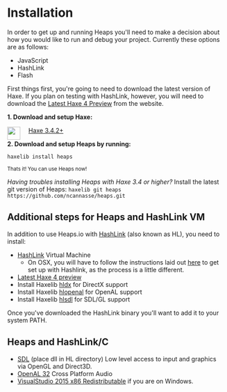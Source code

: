 # Installation

In order to get up and running Heaps you'll need to make a decision about how you would like to run and debug your project. Currently these options are as follows:
* JavaScript
* HashLink
* Flash

First things first, you're going to need to download the latest version of Haxe. If you plan on testing with HashLink, however, you will need to download the [Latest Haxe 4 Preview](https://haxe.org/download/list/) from the website.

**1. Download and setup Haxe:**

<a href="https://haxe.org/download"><img src="https://cloud.githubusercontent.com/assets/576184/3142589/5e2c41a0-e9c9-11e3-9608-75ec07df40e7.png" align="left" height="30"/></a> &nbsp;&nbsp;&nbsp; <a href="https://haxe.org/download/">Haxe 3.4.2+</a>

**2. Download and setup Heaps by running:**

```
haxelib install heaps
```

<small>Thats it! You can use Heaps now!</small>

*Having troubles installing Heaps with Haxe 3.4 or higher?* Install the latest git version of Heaps:  `haxelib git heaps https://github.com/ncannasse/heaps.git`

## Additional steps for Heaps and HashLink VM
 
In addition to use Heaps.io with [HashLink](http://hashlink.haxe.org) (also known as HL), you need to install: 

 * [HashLink](https://github.com/HaxeFoundation/hashlink/releases) Virtual Machine
   * On OSX, you will have to follow the instructions laid out [here](https://github.com/HaxeFoundation/hashlink#building-on-linuxosx) to get set up with Hashlink, as the process is a little different.
 * [Latest Haxe 4 preview](https://haxe.org/download/list/) 
 * Install Haxelib [hldx](https://lib.haxe.org/p/hldx) for DirectX support
 * Install Haxelib [hlopenal](https://lib.haxe.org/p/hlopenal) for OpenAL support
 * Install Haxelib [hlsdl](https://lib.haxe.org/p/hlsdl) for SDL/GL support

Once you've downloaded the HashLink binary you'll want to add it to your system PATH.

## Heaps and HashLink/C

 * [SDL](https://www.libsdl.org/download-2.0.php) (place dll in HL directory) Low level access to input and graphics via OpenGL and Direct3D. 
 * [OpenAL 32](https://www.openal.org/downloads/) Cross Platform Audio
 * [VisualStudio 2015 x86 Redistributable](https://www.microsoft.com/en-us/download/details.aspx?id=48145) if you are on Windows.